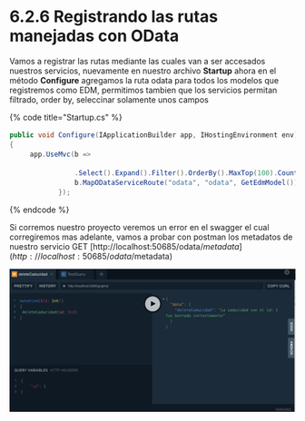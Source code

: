 # 6.2.6 Registrando las rutas manejadas con OData

Vamos a registrar las rutas mediante las cuales van a ser accesados nuestros servicios, nuevamente en nuestro archivo **Startup** ahora en el método **Configure** agregamos la ruta odata para todos los modelos que registremos como EDM, permitimos tambien que los servicios permitan filtrado, order by, seleccinar solamente unos campos

{% code title="Startup.cs" %}
```csharp
public void Configure(IApplicationBuilder app, IHostingEnvironment env)
{
     app.UseMvc(b =>
            
                .Select().Expand().Filter().OrderBy().MaxTop(100).Count();
                b.MapODataServiceRoute("odata", "odata", GetEdmModel());
            });
```
{% endcode %}

Si corremos nuestro proyecto veremos un error en el swagger el cual corregiremos mas adelante, vamos a probar con postman los metadatos de nuestro servicio GET [http://localhost:50685/odata/$metadata](http://localhost:50685/odata/$metadata) 

![](../../.gitbook/assets/image%20%28340%29.png)

### 

